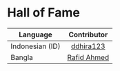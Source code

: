 # Hall of Fame

| Language           | Contributor                               |
| ------------------ |:-----------------------------------------:|
| Indonesian (ID)    | [ddhira123](https://github.com/ddhira123) |
| Bangla             | [Rafid Ahmed](https://github.com/Rafid-009) |
